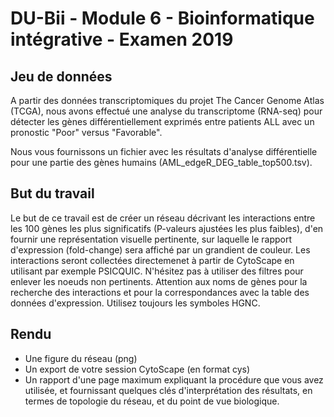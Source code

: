 # DU-Bii - Module 6 - Bioinformatique intégrative - Examen 2019

## Jeu de données

A partir des données transcriptomiques du projet The Cancer Genome Atlas (TCGA), nous avons effectué une analyse du transcriptome (RNA-seq) pour détecter les gènes différentiellement exprimés entre patients ALL avec un pronostic "Poor" versus "Favorable". 

Nous vous fournissons un fichier avec les résultats d'analyse différentielle pour une partie des gènes humains (AML_edgeR_DEG_table_top500.tsv).

## But du travail

Le but de ce travail est de créer un réseau décrivant les interactions entre les 100 gènes les plus significatifs (P-valeurs ajustées les plus faibles), d'en fournir une représentation visuelle pertinente, sur laquelle le rapport d'expression (fold-change) sera affiché par un grandient de couleur.  Les interactions seront collectées directemenet à partir de CytoScape en utilisant par exemple PSICQUIC. N'hésitez pas à utiliser des filtres pour enlever les noeuds non pertinents. Attention aux noms de gènes pour la recherche des interactions et pour la correspondances avec la table des données d'expression. Utilisez toujours les symboles HGNC.

## Rendu

- Une figure du réseau (png)
- Un export de votre session CytoScape (en format cys)
- Un rapport d'une page maximum expliquant la procédure que vous avez utilisée, et fournissant quelques clés d'interprétation des résultats, en termes de topologie du réseau, et du point de vue biologique. 




